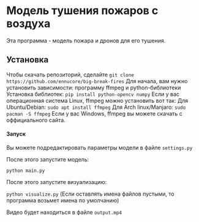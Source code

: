 # Модель тушения пожаров с воздуха

Эта программа - модель пожара и дронов для его тушения.

## Установка

Чтобы скачать репозиторий, сделайте `git clone https://github.com/ennucore/big-break-fires`
Для начала, вам нужно установить зависимости: программу ffmpeg и python-библиотеки
Установка библиотек:
`pip install python-opencv numpy`
Если у вас операционная система Linux, ffmpeg можно установить вот так:
Для Ubuntu/Debian: `sudo apt install ffmpeg`
Для Arch linux/Manjaro: `sudo pacman -S ffmpeg`
Если у вас Windows, ffmpeg вы можете скачать с оффициального сайта.

#### Запуск

Вы можете подредактировать параметры модели в файле `settings.py`

После этого запустите модель:

`python main.py`

После этого запустите визуализацию:

`python visualize.py` (Если оставлять имена файлов пустыми, то программа возьмет имена по умолчанию)

Видео будет находиться в файле `output.mp4`
